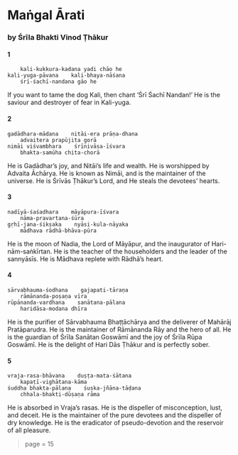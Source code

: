# Maṅgal Ārati

### by Śrīla Bhakti Vinod Ṭhākur

#### 1

        kali-kukkura-kadana yadi chāo he
    kali-yuga-pāvana    kali-bhaya-nāśana
        śrī-śachī-nandana gāo he

If you want to tame the dog Kali, then chant ‘Śrī Śachī Nandan!’ He is the saviour and destroyer of fear in Kali-yuga.

#### 2

    gadādhara-mādana    nitāi-era prāṇa-dhana
        advaitera prapūjita gorā
    nimāi viśvambhara    śrīnivāsa-īśvara
        bhakta-samūha chita-chorā

He is Gadādhar’s joy, and Nitāi’s life and wealth. He is worshipped by Advaita Āchārya. He is known as Nimāi, and is the maintainer of the universe. He is Śrīvās Ṭhākur’s Lord, and He steals the devotees’ hearts.

#### 3

    nadīyā-śaśadhara    māyāpura-īśvara
        nāma-pravartana-śūra
    gṛhī-jana-śikṣaka    nyāsi-kula-nāyaka
        mādhava rādhā-bhāva-pūra

He is the moon of Nadia, the Lord of Māyāpur, and the inaugurator of Hari-nām-saṅkīrtan. He is the teacher of the householders and the leader of the sannyāsīs. He is Mādhava replete with Rādhā’s heart.

#### 4

    sārvabhauma-śodhana    gajapati-tāraṇa
        rāmānanda-poṣaṇa vīra
    rūpānanda-vardhana    sanātana-pālana
        haridāsa-modana dhīra

He is the purifier of Sārvabhauma Bhaṭṭāchārya and the deliverer of Mahārāj Pratāparudra. He is the maintainer of Rāmānanda Rāy and the hero of all. He is the guardian of Śrīla Sanātan Goswāmī and the joy of Śrīla Rūpa Goswāmī. He is the delight of Hari Dās Ṭhākur and is perfectly sober.

#### 5

    vraja-rasa-bhāvana    duṣṭa-mata-śātana
        kapaṭī-vighātana-kāma
    śuddha bhakta-pālana    śuṣka-jñāna-tāḍana
        chhala-bhakti-dūṣaṇa rāma

He is absorbed in Vraja’s rasas. He is the dispeller of misconception, lust, and deceit. He is the maintainer of the pure devotees and the dispeller of dry knowledge. He is the eradicator of pseudo-devotion and the reservoir of all pleasure.


> page = 15

